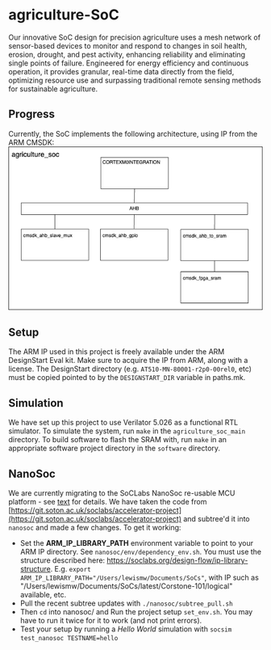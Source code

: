 # agriculture-SoC

Our innovative SoC design for precision agriculture uses a mesh network of sensor-based devices to monitor and respond to changes in soil health, erosion, drought, and pest activity, enhancing reliability and eliminating single points of failure. Engineered for energy efficiency and continuous operation, it provides granular, real-time data directly from the field, optimizing resource use and surpassing traditional remote sensing methods for sustainable agriculture.

## Progress

Currently, the SoC implements the following architecture, using IP from the ARM CMSDK:
![System Architecture](system.png "System Architecture")

## Setup
The ARM IP used in this project is freely available under the ARM DesignStart Eval kit. Make sure to acquire the IP from ARM, along with a license. The DesignStart directory (e.g. `AT510-MN-80001-r2p0-00rel0`, etc) must be copied pointed to by the `DESIGNSTART_DIR` variable in paths.mk.

## Simulation
We have set up this project to use Verilator 5.026 as a functional RTL simulator. To simulate the system, run `make` in the `agriculture_soc_main` directory. To build software to flash the SRAM with, run `make` in an appropriate software project directory in the `software` directory.

## NanoSoc

We are currently migrating to the SoCLabs NanoSoc re-usable MCU platform - see [text](https://soclabs.org/project/nanosoc-re-usable-mcu-platform) for details. We have taken the code from [https://git.soton.ac.uk/soclabs/accelerator-project](https://git.soton.ac.uk/soclabs/accelerator-project) and subtree'd it into `nanosoc` and made a few changes. To get it working:
* Set the **ARM_IP_LIBRARY_PATH** environment variable to point to your ARM IP directory. See `nanosoc/env/dependency_env.sh`. You must use the structure described here: https://soclabs.org/design-flow/ip-library-structure. E.g. `export ARM_IP_LIBRARY_PATH="/Users/lewismw/Documents/SoCs"`, with IP such as "/Users/lewismw/Documents/SoCs/latest/Corstone-101/logical" available, etc.
* Pull the recent subtree updates with `./nanosoc/subtree_pull.sh`
* Then `cd` into nanosoc/ and Run the project setup `set_env.sh`. You may have to run it twice for it to work (and not print errors).
* Test your setup by running a *Hello World* simulation with `socsim test_nanosoc TESTNAME=hello`